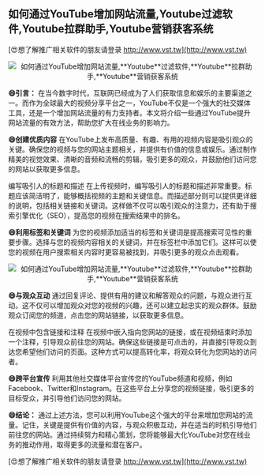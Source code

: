 ## **如何通过YouTube增加网站流量,**Youtube**过滤软件,**Youtube**拉群助手,**Youtube**营销获客系统**

[😍想了解推广相关软件的朋友请登录 http://www.vst.tw](http://www.vst.tw)

 <center><img src="https://vst.tw/MP4/tuiguang/png/4.png" alt="如何通过YouTube增加网站流量,**Youtube**过滤软件,**Youtube**拉群助手,**Youtube**营销获客系统"></center>

**😄引言：**
在当今数字时代，互联网已经成为了人们获取信息和娱乐的主要渠道之一。而作为全球最大的视频分享平台之一，YouTube不仅是一个强大的社交媒体工具，还是一个增加网站流量的有力支持者。本文将介绍一些通过YouTube提升网站流量的有效方法，帮助您扩大在线业务的影响力。

**😄创建优质内容**
在YouTube上发布高质量、有趣、有用的视频内容是吸引观众的关键。确保您的视频与您的网站主题相关，并提供有价值的信息或娱乐。通过制作精美的视觉效果、清晰的音频和流畅的剪辑，吸引更多的观众，并鼓励他们访问您的网站以获取更多信息。

编写吸引人的标题和描述
在上传视频时，编写吸引人的标题和描述非常重要。标题应该简洁明了，能够概括视频的主题和关键信息。而描述部分则可以提供更详细的说明，包括相关链接和关键词。这样做不仅可以吸引观众的注意力，还有助于搜索引擎优化（SEO），提高您的视频在搜索结果中的排名。

**😄利用标签和关键词**
为您的视频添加适当的标签和关键词是提高搜索可见性的重要步骤。选择与您的视频内容相关的关键词，并在标签栏中添加它们。这样可以使您的视频在用户搜索相关内容时更容易被找到，并吸引更多的观众点击观看。

 <center><img src="https://vst.tw/MP4/tuiguang/png/6.png" alt="如何通过YouTube增加网站流量,**Youtube**过滤软件,**Youtube**拉群助手,**Youtube**营销获客系统"></center>

**😄与观众互动**
通过回复评论、提供有用的建议和解答观众的问题，与观众进行互动。这不仅可以增加观众对您的视频的兴趣，还可以建立起忠实的观众群体。鼓励观众订阅您的频道，点击您的网站链接，以获取更多信息。

在视频中包含链接和注释
在视频中嵌入指向您网站的链接，或在视频结束时添加一个注释，引导观众前往您的网站。确保这些链接是可点击的，并直接引导观众到达您希望他们访问的页面。这种方式可以提高转化率，将观众转化为您网站的访问者。

**😄跨平台宣传**
利用其他社交媒体平台宣传您的YouTube频道和视频，例如Facebook、Twitter和Instagram。在这些平台上分享您的视频链接，吸引更多的目标受众，并引导他们访问您的网站。

**😄结论：**
通过上述方法，您可以利用YouTube这个强大的平台来增加您网站的流量。记住，关键是提供有价值的内容，与观众积极互动，并在适当的时机引导他们前往您的网站。通过持续努力和精心策划，您将能够最大化YouTube对您在线业务的推动作用，取得更多的流量和潜在客户。

[😍想了解推广相关软件的朋友请登录 http://www.vst.tw](http://www.vst.tw)



